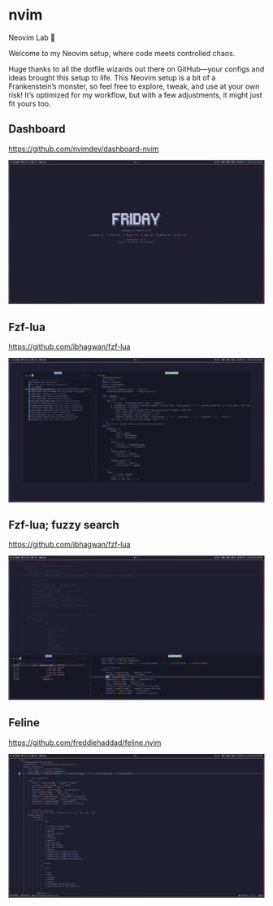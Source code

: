 # nvim

Neovim Lab 🧪

Welcome to my Neovim setup, where code meets controlled chaos.

Huge thanks to all the dotfile wizards out there on GitHub—your configs and ideas brought this setup to life.
This Neovim setup is a bit of a Frankenstein’s monster, so feel free to explore, tweak, and use at your own risk!
It’s optimized for my workflow, but with a few adjustments, it might just fit yours too.

## Dashboard

https://github.com/nvimdev/dashboard-nvim

![dashboard](shots/nvim-dashboard.png)

## Fzf-lua

https://github.com/ibhagwan/fzf-lua

![fzf-lua](shots/nvim-fzf.png)

## Fzf-lua; fuzzy search

https://github.com/ibhagwan/fzf-lua

![fuzzy-search](shots/nvim-fuzzy-search.png)

## Feline

https://github.com/freddiehaddad/feline.nvim

![Feline](shots/nvim-feline.png)
